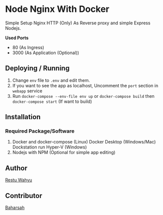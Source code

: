 # Node Nginx With Docker

Simple Setup Nginx HTTP (Only) As Reverse proxy and simple Express Nodejs.

**Used Ports**
 - 80 (As Ingress)
 - 3000 (As Application (Optional))

## Deploying / Running
1. Change `env` file to `.env` and edit them.
2. If you want to see the app as localhost, Uncomment the `port` section in `webapp` service
3. Run `docker-compose --env-file env up` or `docker-compose build` then `docker-compose start` (If want to build)


## Installation

### Required Package/Software

1. Docker and docker-compose (Linux) Docker Desktop (Windows/Mac) Dockstation run Hyper-V (Windows)
2. Nodejs with NPM (Optional for simple app editing)

## Author 

[Restu Wahyu](https://github.com/restuwahyu13)

## Contributor

[Baharsah](https://github.com/baharsah)